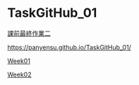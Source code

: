 # TaskGitHub_01

[課前最終作業二](https://panyensu.github.io/TaskGitHub_01/flex-finalhomework_02/index.html)

https://panyensu.github.io/TaskGitHub_01/

[Week01](https://panyensu.github.io/TaskGitHub_01/CSSweek_01/%E8%AA%B2%E5%89%8D%E6%9C%80%E7%B5%82%E4%BD%9C%E6%A5%AD_%E5%80%8B%E4%BA%BA%E5%B1%A5%E6%AD%B7.html)

[Week02](https://panyensu.github.io/TaskGitHub_01/CSSweek_01/%E8%AA%B2%E5%89%8D%E6%9C%80%E7%B5%82%E4%BD%9C%E6%A5%AD_%E5%80%8B%E4%BA%BA%E5%B1%A5%E6%AD%B7.html)
